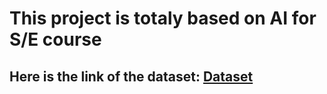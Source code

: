 # This project is totaly based on AI for S/E course
## Here is the link of the dataset: [Dataset](https://drive.google.com/file/d/1KbZB6o6Z4fkaFDPcDdRKQLDyEJhFvCjZ/view?usp=sharing)

